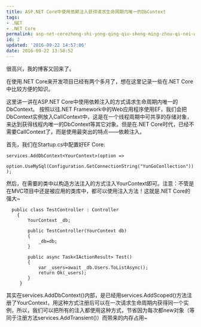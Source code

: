 ```yaml
---
title: ASP.NET Core中使用依赖注入获得请求生命周期内唯一的DbContext
tags:
- .NET
- .NET Core
permalink: asp-net-corezhong-shi-yong-qing-qiu-sheng-ming-zhou-qi-nei-wei-yi-de-dbcontext
id: 2
updated: '2016-09-22 14:57:06'
date: 2016-09-22 13:58:52
---
```


很高兴，我的博客又回来了。

在使用.NET Core来开发项目已经有两个多月了，想在这里记录一些在.NET Core中比较方便的知识。

这里讲一讲在ASP.NET Core中使用依赖注入的方式请求生命周期内唯一的DbContext。
按照以往.NET Framework中的Web应用程序使用EF，我们会把DbContext实例放入CallContext中，这是在一个线程周期中可共享的存储对象，来达到获得线程内唯一的DbContext等其它对象。但是在.NET Core时代，已经不需要CallContext了，而是使用最突出的特点——依赖注入。

首先，我们在Startup.cs中配置好EF Core:

```asp.net
services.AddDbContext<YourContext>(option =>
     option.UseMySql(Configuration.GetConnectionString("YunGoConllection"))
);
```
然后，在需要的类中以构造方法注入的方式注入YourContext即可。注意：不管是在MVC项目中还是被应用的类库中，都可以使用注入方法！这就是.NET Core的强大~

```asp.net
  public class TestController : Controller
    {
        YourContext _db;

        public TestController(YourContext db)
        {
            _db=db;
        }

        public async Task<IActionResult> Test()
        {
            var _users=await _db.Users.ToListAsync();
            return Ok(_users);
        }
     }
```

其实在services.AddDbContext()内部，是已经用services.AddScoped()方法注册了YourContext，用这种方式注册后可以在一次请求生命周期内获得同一个实例，所以，我们可以把所有的注入都使用这种方式，节省因为每次都new对象（等同于注册方法services.AddTransient()）而带来的内存占用~